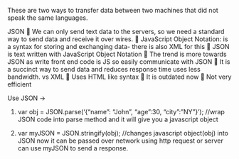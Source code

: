 These are two ways to transfer data between two machines that did not speak the same languages.

JSON 
	We can only send text data to the servers, so we need a standard way to send data and receive it over wires.
	JavaScript Object Notation: is a syntax for storing and exchanging data- there is also XML for this
	JSON is text written with JavaScript Object Notation
	The trend is more towards JSON as write front end code is JS so easily communicate with JSON
	It is a succinct way to send data and reduces response time uses less bandwidth.
vs 
XML 
	Uses HTML like syntax
	It is outdated now
	Not very efficient 

Use JSON ->
1)	var obj = JSON.parse(‘{“name”: “John”, “age”:30, “city”:”NY”}’); //wrap JSON code into parse       method and it will give you a javascript object

2)	var myJSON = JSON.stringify(obj); //changes javascript object(obj) into JSON now it can be				    passed over network using http request or server can use myJSON to send a response.



